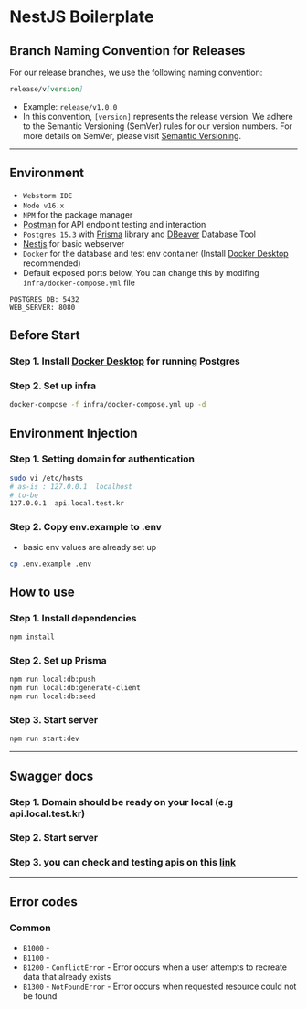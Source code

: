 # NestJS Boilerplate

## Branch Naming Convention for Releases
For our release branches, we use the following naming convention:
```markdown
release/v[version]
```
- Example: `release/v1.0.0`
- In this convention, `[version]` represents the release version. We adhere to the Semantic Versioning (SemVer) rules for our version numbers. For more details on SemVer, please visit [Semantic Versioning](https://semver.org/).

---

## Environment

- `Webstorm IDE`
- `Node v16.x`
- `NPM` for the package manager
- [Postman](https://www.postman.com/downloads/) for API endpoint testing and interaction
- `Postgres 15.3` with [Prisma](https://www.prisma.io/) library and [DBeaver](https://dbeaver.io/download/) Database Tool
- [Nestjs](https://github.com/nestjs/nest) for basic webserver
- `Docker` for the database and test env container (Install [Docker Desktop](https://www.docker.com/products/docker-desktop/) recommended)
- Default exposed ports below, You can change this by modifing `infra/docker-compose.yml` file

```
POSTGRES_DB: 5432
WEB_SERVER: 8080
```

## Before Start

### Step 1. Install [Docker Desktop](https://www.docker.com/products/docker-desktop/) for running Postgres

### Step 2. Set up infra

```bash
docker-compose -f infra/docker-compose.yml up -d
```

## Environment Injection

### Step 1. Setting domain for authentication

```bash
sudo vi /etc/hosts
# as-is : 127.0.0.1  localhost
# to-be
127.0.0.1  api.local.test.kr
```

### Step 2. Copy env.example to .env

- basic env values are already set up

```bash
cp .env.example .env
```

## How to use

### Step 1. Install dependencies

```bash
npm install
```

### Step 2. Set up Prisma

```bash
npm run local:db:push
npm run local:db:generate-client
npm run local:db:seed
```

### Step 3. Start server

```bash
npm run start:dev
```

---

## Swagger docs
### Step 1. Domain should be ready on your local (e.g api.local.test.kr)
### Step 2. Start server
### Step 3. you can check and testing apis on this [link](http://api.local.test.kr:8080/api)

---

## Error codes

### Common

- `B1000` - 
- `B1100` - 
- `B1200` - `ConflictError` - Error occurs when a user attempts to recreate data that already exists
- `B1300` - `NotFoundError` - Error occurs when requested resource could not be found

